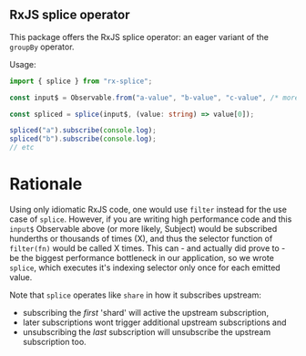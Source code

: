 RxJS splice operator
----

This package offers the RxJS splice operator: an eager variant of the `groupBy` operator.

Usage:

````typescript
import { splice } from "rx-splice";

const input$ = Observable.from("a-value", "b-value", "c-value", /* more... */);

const spliced = splice(input$, (value: string) => value[0]);

spliced("a").subscribe(console.log);
spliced("b").subscribe(console.log);
// etc
````

# Rationale
Using only idiomatic RxJS code, one would use `filter` instead for the use case of `splice`.
However, if you are writing high performance code and this `input$` Observable above
(or more likely, Subject) would be subscribed hunderths or thousands of times (X),
and thus the selector function of `filter(fn)` would be called X times.
This can - and actually did prove to - be the biggest performance bottleneck in our application,
so we wrote `splice`, which executes it's indexing selector only once for each emitted value.

Note that `splice` operates like `share` in how it subscribes upstream:
- subscribing the _first_ 'shard' will active the upstream subscription,
- later subscriptions wont trigger additional upstream subscriptions and
- unsubscribing the _last_ subscription will unsubscribe the upstream subscription too.
